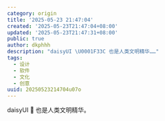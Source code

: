 ```yaml
---
category: origin
title: '2025-05-23 21:47:04'
created: '2025-05-23T21:47:04+08:00'
updated: '2025-05-23T21:47:31+08:00'
public: true
author: dkphhh
description: "daisyUI \U0001F33C 也是人类文明精华……"
tags:
  - 设计
  - 软件
  - 文化
  - 创意
uuid: 20250523214704u07o
---
```


daisyUI 🌼 也是人类文明精华。
